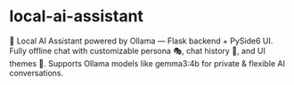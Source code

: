 # local-ai-assistant
🤖 Local AI Assistant powered by Ollama — Flask backend + PySide6 UI. Fully offline chat with customizable persona 🎭, chat history 📜, and UI themes 🎨. Supports Ollama models like gemma3:4b for private &amp; flexible AI conversations.
